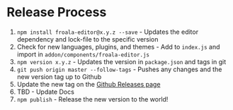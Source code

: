# Release Process

1. `npm install froala-editor@x.y.z --save` - Updates the editor dependency and lock-file to the specific version
2. Check for new languages, plugins, and themes - Add to `index.js` and import in `addon/components/froala-editor.js`
3. `npm version x.y.z` - Updates the version in `package.json` and tags in git
4. `git push origin master --follow-tags` - Pushes any changes and the new version tag up to Github
5. Update the new tag on the [Github Releases page](https://github.com/froala/ember-froala-editor/releases)
6. TBD - Update Docs
7. `npm publish` - Release the new version to the world!
